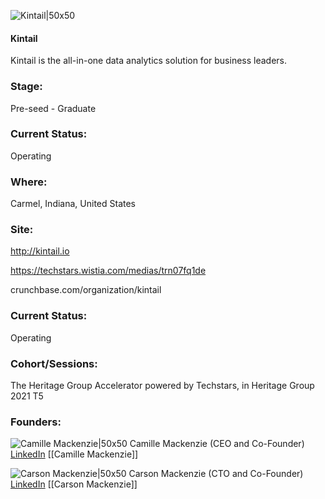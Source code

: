 

![Kintail|50x50](https://apimg.techstars.com/connect/images/image_files/632a3403ee582c0009d539a6/original/KIntail_FaviconLarge.png)

#### Kintail
Kintail is the all-in-one data analytics solution for business leaders.

### Stage: 
Pre-seed - Graduate 

### Current Status: 
Operating

### Where:
Carmel, Indiana, United States

### Site:
http://kintail.io

https://techstars.wistia.com/medias/trn07fq1de

crunchbase.com/organization/kintail

### Current Status: 
Operating

### Cohort/Sessions: 
The Heritage Group Accelerator powered by Techstars, in Heritage Group 2021 T5

### Founders: 

![Camille Mackenzie|50x50](https://apimg.techstars.com/connect/images/image_files/61c755de23eb9c311533b354/original/Camille_Mackenzie.jpg) Camille Mackenzie (CEO and Co-Founder) [LinkedIn](https://linkedin.com/in/camillerenobi) [[Camille Mackenzie]]

![Carson Mackenzie|50x50](https://apimg.techstars.com/connect/images/image_files/60fa1535acfd1500072414cc/original/Carson_Mackenzie.JPG) Carson Mackenzie (CTO and Co-Founder) [LinkedIn](https://) [[Carson Mackenzie]]


